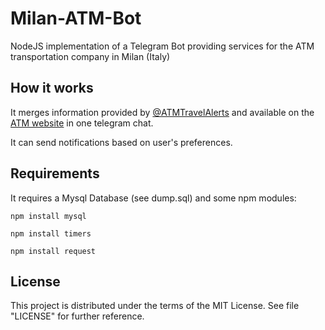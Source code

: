 # Milan-ATM-Bot
NodeJS implementation of a Telegram Bot providing services for the ATM transportation company in Milan (Italy)

## How it works
It merges information provided by [@ATMTravelAlerts](https://twitter.com/ATMTravelAlerts) and available on the [ATM website](http://www.atm.it) in one telegram chat.

It can send notifications based on user's preferences.

## Requirements
It requires a Mysql Database (see dump.sql) and some npm modules:

```
npm install mysql
```
```
npm install timers
```
```
npm install request
```

## License
This project is distributed under the terms of the MIT License. See file "LICENSE" for further reference.
